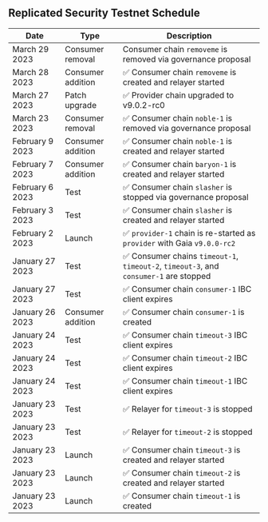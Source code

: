 ## Replicated Security Testnet Schedule

| Date            | Type              | Description                                                                           |
| --------------- | ----------------- | ------------------------------------------------------------------------------------- |
| March 29 2023   | Consumer removal  | Consumer chain `removeme` is removed via governance proposal                          |
| March 28 2023   | Consumer addition | ✅ Consumer chain `removeme` is created and relayer started                            |
| March 27 2023   | Patch upgrade     | ✅ Provider chain upgraded to v9.0.2-rc0                                               |
| March 23 2023   | Consumer removal  | ✅ Consumer chain `noble-1` is removed via governance proposal                         |
| February 9 2023 | Consumer addition | ✅ Consumer chain `noble-1` is created and relayer started                             |
| February 7 2023 | Consumer addition | ✅ Consumer chain `baryon-1` is created and relayer started                            |
| February 6 2023 | Test              | ✅ Consumer chain `slasher` is stopped via governance proposal                         |
| February 3 2023 | Test              | ✅ Consumer chain `slasher` is created and relayer started                             |
| February 2 2023 | Launch            | ✅ `provider-1` chain is re-started as `provider` with Gaia `v9.0.0-rc2`               |
| January 27 2023 | Test              | ✅ Consumer chains `timeout-1`, `timeout-2`, `timeout-3`, and `consumer-1` are stopped |
| January 27 2023 | Test              | ✅ Consumer chain `consumer-1` IBC client expires                                      |
| January 26 2023 | Consumer addition | ✅ Consumer chain `consumer-1` is created                                              |
| January 24 2023 | Test              | ✅ Consumer chain `timeout-3` IBC client expires                                       |
| January 24 2023 | Test              | ✅ Consumer chain `timeout-2` IBC client expires                                       |
| January 24 2023 | Test              | ✅ Consumer chain `timeout-1` IBC client expires                                       |
| January 23 2023 | Test              | ✅ Relayer for `timeout-3` is stopped                                                  |
| January 23 2023 | Test              | ✅ Relayer for `timeout-2` is stopped                                                  |
| January 23 2023 | Launch            | ✅ Consumer chain `timeout-3` is created and relayer started                           |
| January 23 2023 | Launch            | ✅ Consumer chain `timeout-2` is created and relayer started                           |
| January 23 2023 | Launch            | ✅ Consumer chain `timeout-1` is created                                               |

